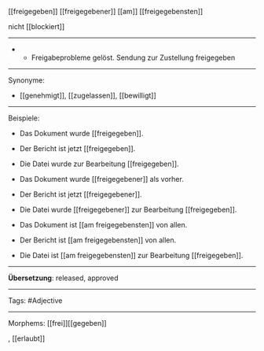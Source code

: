 [[freigegeben]]
[[freigegebener]]
[[am]] [[freigegebensten]]

nicht [[blockiert]]

---
- - Freigabeprobleme gelöst. Sendung zur Zustellung freigegeben

---

Synonyme:
- [[genehmigt]], [[zugelassen]], [[bewilligt]]

---
Beispiele:

- Das Dokument wurde [[freigegeben]].
- Der Bericht ist jetzt [[freigegeben]].
- Die Datei wurde zur Bearbeitung [[freigegeben]].

- Das Dokument wurde [[freigegebener]] als vorher.
- Der Bericht ist jetzt [[freigegebener]].
- Die Datei wurde [[freigegebener]] zur Bearbeitung [[freigegeben]].

- Das Dokument ist [[am freigegebensten]] von allen.
- Der Bericht ist [[am freigegebensten]] von allen.
- Die Datei ist [[am freigegebensten]] zur Bearbeitung [[freigegeben]].

---
**Übersetzung**:
released, approved

---

Tags: 
#Adjective

---
Morphems:
[[frei]][[gegeben]]

, [[erlaubt]]